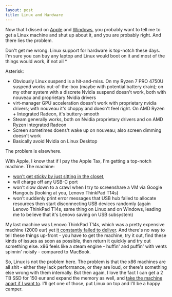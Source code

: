 ```yaml
---
layout: post
title: Linux and Hardware
---
```


Now that I dissed on [Apple](../apple-rant/) and [Windows](../windows/), you probably want
to tell me to get a Linux machine and shut up about it, and you are probably right. And there lies the problem.

Don't get me wrong. Linux support for hardware is top-notch these days. I'm sure you can
buy any laptop and Linux would boot on it and most of the things would work, if not all *

Asterisk:

- Obviously Linux suspend is a hit-and-miss. On my Ryzen 7 PRO 4750U suspend works out-of-the-box (maybe with potential battery drain);
  on my other system with a discrete Nvidia suspend doesn't work, both with nouveau and proprietary Nvidia drivers
- virt-manager GPU acceleration doesn't work with proprietary nvidia drivers; with nouveau it's choppy and doesn't feel right.
  On AMD Ryzen + Integrated Radeon, it's buttery-smooth
- Steam generally works, both on Nvidia proprietary drivers and on AMD Ryzen integrated Radeon
- Screen sometimes doens't wake up on nouveau; also screen dimming doesn't work
- Basically avoid Nvidia on Linux Desktop

The problem is elsewhere.

With Apple, I know that if I pay the Apple Tax, I'm getting a top-notch machine.
The machine:

- [won't get sticky by just sitting in the closet](https://youtu.be/4wrJE3SBTBU?si=Jdif0FV9gsEYDU5V&t=110),
- will charge off any USB-C port
- won't slow down to a crawl when I try to screenshare a VM via Google Hangouts (looking at you, Lenovo ThinkPad T14s)
- won't suddenly print error messages that USB hub failed to allocate resources then start disconnecting USB devices randomly
  (again Lenovo ThinkPad T14s, same thing on Linux and on Windows, leading me to believe that it's Lenovo saving on USB subsystem)

My last machine was Lenovo ThinkPad T14s, which was a pretty expensive machine (2000 eur) yet [it constantly failed to deliver](../networking-lenovo-t14s-sucks/).
And there's no way to tell these things up-front - you have to get the machine, try it out, find these kinds of issues as soon as possible,
then return it quickly and try out something else. x86 feels like a steam engine - huffin' and puffin' with vents spinnin' noisily -
compared to MacBook.

So, Linux is not the problem here. The problem is that the x86 machines are all shit - either they lack performance, or they are loud,
or there's something else wrong with them internally. But then again, I love the fact I can get a 2 TB SSD for 150 eur and expand the memory
as well, and [take the machine apart if I want to](https://frame.work).
I'll get one of those, put Linux on top and I'll be a happy camper.

